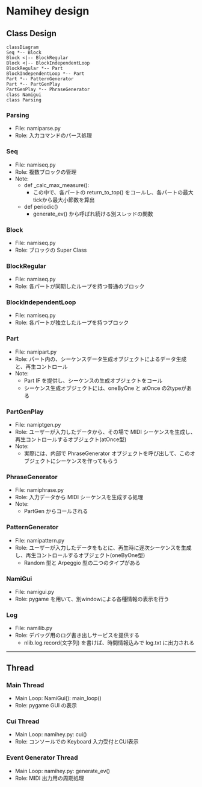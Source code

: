 # Namihey design

## Class Design

<!--
```plantuml
@startuml
Seq *-- Block
Block <|-- BlockRegular
Block <|-- BlockIndependentLoop
BlockRegular *-- Part
BlockIndependentLoop *-- Part
Part *-- PatternGenerator
Part *-- PartGenPlay
PartGenPlay *-- PhraseGenerator
class NamiGui
class Parsing
@enduml
```
-->


```mermaid
classDiagram
Seq *-- Block
Block <|-- BlockRegular
Block <|-- BlockIndependentLoop
BlockRegular *-- Part
BlockIndependentLoop *-- Part
Part *-- PatternGenerator
Part *-- PartGenPlay
PartGenPlay *-- PhraseGenerator
class Namigui
class Parsing
```


### Parsing
- File: namiparse.py
- Role: 入力コマンドのパース処理

### Seq
- File: namiseq.py
- Role: 複数ブロックの管理
- Note:
    - def _calc_max_measure():
        - この中で、各パートの return_to_top() をコールし、各パートの最大tickから最大小節数を算出
    - def periodic()
        - generate_ev() から呼ばれ続ける別スレッドの関数

### Block
- File: namiseq.py
- Role: ブロックの Super Class

### BlockRegular
- File: namiseq.py
- Role: 各パートが同期したループを持つ普通のブロック

### BlockIndependentLoop
- File: namiseq.py
- Role: 各パートが独立したループを持つブロック

### Part
- File: namipart.py
- Role: パート内の、シーケンスデータ生成オブジェクトによるデータ生成と、再生コントロール
- Note:
    - Part IF を提供し、シーケンスの生成オブジェクトをコール
    - シーケンス生成オブジェクトには、oneByOne と atOnce の2typeがある

### PartGenPlay
- File: namiptgen.py
- Role: ユーザーが入力したデータから、その場で MIDI シーケンスを生成し、再生コントロールするオブジェクト(atOnce型)
- Note:
    - 実際には、内部で PhraseGenerator オブジェクトを呼び出して、このオブジェクトにシーケンスを作ってもらう

### PhraseGenerator
- File: namiphrase.py
- Role: 入力データから MIDI シーケンスを生成する処理
- Note:
    - PartGen からコールされる

### PatternGenerator
- File: namipattern.py
- Role: ユーザーが入力したデータをもとに、再生時に逐次シーケンスを生成し、再生コントロールするオブジェクト(oneByOne型)
    - Random 型と Arpeggio 型の二つのタイプがある

### NamiGui
- File: namigui.py
- Role: pygame を用いて、別windowによる各種情報の表示を行う

### Log
- File: namilib.py
- Role: デバッグ用のログ書き出しサービスを提供する
    - nlib.log.record(文字列) を書けば、時間情報込みで log.txt に出力される


---------------

## Thread


### Main Thread
- Main Loop: NamiGui(): main_loop()
- Role: pygame GUI の表示


### Cui Thread
- Main Loop: namihey.py: cui()
- Role: コンソールでの Keyboard 入力受付とCUI表示

### Event Generator Thread
- Main Loop: namihey.py: generate_ev()
- Role: MIDI 出力用の周期処理